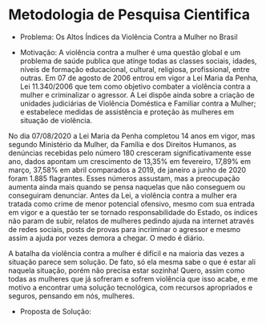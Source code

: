 # Metodologia de Pesquisa Cientifica

- Problema: Os Altos Índices da Violência Contra a Mulher no Brasil


- Motivação: A violência contra a mulher é uma questão global e um problema de saúde publica que atinge todas as classes sociais, idades, níveis de formação educacional, cultural, religiosa, profissional, entre outras. Em 07 de agosto de 2006 entrou em vigor a Lei Maria da Penha, Lei 11.340/2006 que tem como objetivo combater a violência contra a mulher e criminalizar o agressor. A Lei dispõe ainda sobre a criação de unidades judiciárias de Violência Doméstica e Familiar contra a Mulher; e estabelece medidas de assistência e proteção às mulheres em situação de violência.

No dia 07/08/2020 a Lei Maria da Penha completou 14 anos em vigor, mas segundo Ministério da Mulher, da Família e dos Direitos Humanos, as denúncias recebidas pelo número 180 cresceram significativamente esse ano, dados apontam um crescimento de 13,35% em fevereiro, 17,89% em março, 37,58% em abril comparados a 2019, de janeiro a junho de 2020 foram 1.885 flagrantes. Esses números assustam, mas a preocupação aumenta ainda mais quando se pensa naquelas que não conseguem ou conseguiram denunciar. Antes da Lei, a violência contra a mulher era tratada como crime de menor potencial ofensivo, mesmo com sua entrada em vigor e a questão ter se tornado responsabilidade do Estado, os índices não param de subir, relatos de mulheres pedindo ajuda na internet através de redes sociais, posts de provas para incriminar o agressor e mesmo assim a ajuda por vezes demora a chegar. O medo é diário. 

A batalha da violência contra a mulher é difícil e na maioria das vezes a situação parece sem solução. De fato, só ela mesma sabe o que é estar ali naquela situação, porém não precisa estar sozinha! Quero, assim como todas as mulheres que já sofreram e sofrem violência que isso acabe, e me motivo a encontrar uma solução tecnológica, com recursos apropriados e seguros, pensando em nós, mulheres.



- Proposta de Solução:
